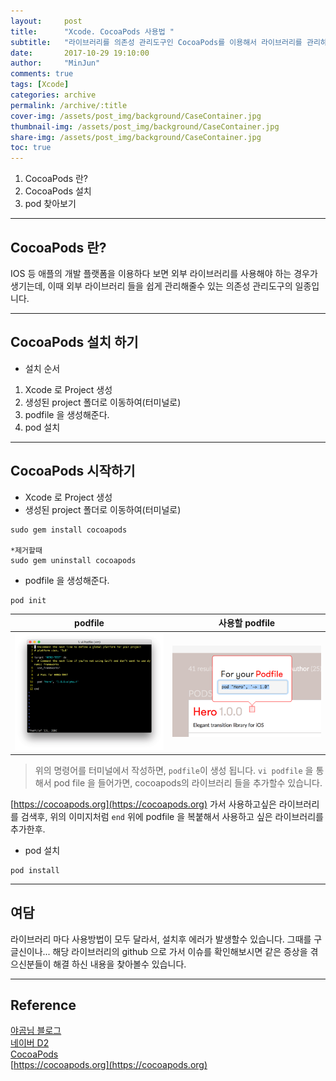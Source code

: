 ```yaml
---
layout:     post
title:      "Xcode. CocoaPods 사용법 "
subtitle:   "라이브러리를 의존성 관리도구인 CocoaPods를 이용해서 라이브러리를 관리하자!"
date:       2017-10-29 19:10:00
author:     "MinJun"
comments: true
tags: [Xcode]
categories: archive
permalink: /archive/:title
cover-img: /assets/post_img/background/CaseContainer.jpg
thumbnail-img: /assets/post_img/background/CaseContainer.jpg
share-img: /assets/post_img/background/CaseContainer.jpg
toc: true
---
```


1. CocoaPods 란?
2. CocoaPods 설치
3. pod 찾아보기 


---

## CocoaPods 란?

IOS 등 애플의 개발 플랫폼을 이용하다 보면 외부 라이브러리를 사용해야 하는 경우가 생기는데, 이때 외부 라이브러리 들을 쉽게 관리해줄수 있는 의존성 관리도구의 일종입니다.

---

## CocoaPods 설치 하기

- 설치 순서

1. Xcode 로 Project 생성 
2. 생성된 project 폴더로 이동하여(터미널로)
3. podfile 을 생성해준다.
4. pod 설치 

---

## CocoaPods 시작하기 


* Xcode 로 Project 생성 <br>
* 생성된 project 폴더로 이동하여(터미널로)

``` 
sudo gem install cocoapods

*제거할때 
sudo gem uninstall cocoapods
```

* podfile 을 생성해준다.

```
pod init 
```


| podfile | 사용할 podfile |
| :----: | :----: |
| ![screen](/assets/post_img/posts/cocoapod.jpg) | ![screen](/assets/post_img/posts/cocoapod-1.jpg) |

> 위의 명령어를 터미널에서 작성하면, `podfile`이 생성 됩니다.  `vi podfile` 을 통해서 pod file 을 들어가면, cocoapods의 라이브러리 들을 추가할수 있습니다. 


[https://cocoapods.org](https://cocoapods.org) 가서 사용하고싶은 라이브러리를 검색후, 위의 이미지처럼 `end` 위에 podfile 을 복붙해서 사용하고 싶은 라이브러리를 추가한후.

* pod 설치 

```
pod install
```
---

## 여담 

라이브러리 마다 사용방법이 모두 달라서, 설치후 에러가 발생할수 있습니다. 그때를 구글신이나... 해당 라이브러리의 github 으로 가서 이슈를 확인해보시면 같은 증상을 겪으신분들이 해결 하신 내용을 찾아볼수 있습니다.


---

## Reference 

[야곰님 블로그](http://blog.yagom.net/534)<br>
[네이버 D2](http://d2.naver.com/helloworld/444849)<br>
[CocoaPods](https://github.com/CocoaPods/CocoaPods/wiki) <br>
[https://cocoapods.org](https://cocoapods.org)